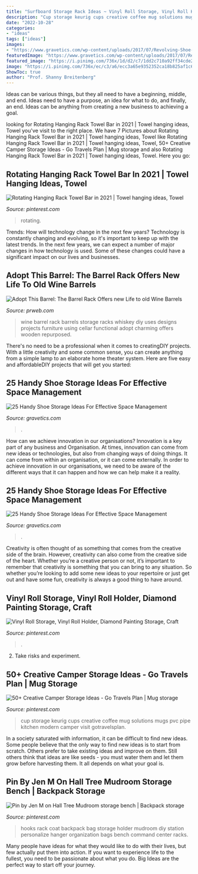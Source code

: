 ```yaml
---
title: "Surfboard Storage Rack Ideas ~ Vinyl Roll Storage, Vinyl Roll Holder, Diamond Painting Storage, Craft"
description: "Cup storage keurig cups creative coffee mug solutions mugs pvc pipe kitchen modern camper visit gotravelsplan"
date: "2022-10-28"
categories:
- "ideas"
tags: ["ideas"]
images:
- "https://www.gravetics.com/wp-content/uploads/2017/07/Revolving-Shoe-Cabinets.jpg"
featuredImage: "https://www.gravetics.com/wp-content/uploads/2017/07/Revolving-Shoe-Cabinets.jpg"
featured_image: "https://i.pinimg.com/736x/1d/d2/c7/1dd2c710a92ff34cde2794fd0dbc0dd7.jpg"
image: "https://i.pinimg.com/736x/ec/c3/a6/ecc3a65e9352352ca18b825af1c6a523.jpg"
ShowToc: true
author: "Prof. Shanny Breitenberg"
---
```



Ideas can be various things, but they all need to have a beginning, middle, and end. Ideas need to have a purpose, an idea for what to do, and finally, an end. Ideas can be anything from creating a new business to achieving a goal.

	

		
looking for Rotating Hanging Rack Towel Bar in 2021 | Towel hanging ideas, Towel you've visit to the right place. We have 7 Pictures about Rotating Hanging Rack Towel Bar in 2021 | Towel hanging ideas, Towel like Rotating Hanging Rack Towel Bar in 2021 | Towel hanging ideas, Towel, 50+ Creative Camper Storage Ideas - Go Travels Plan | Mug storage and also Rotating Hanging Rack Towel Bar in 2021 | Towel hanging ideas, Towel. Here you go:
		
    
## Rotating Hanging Rack Towel Bar In 2021 | Towel Hanging Ideas, Towel

<img loading=lazy src="https://i.pinimg.com/736x/1d/d2/c7/1dd2c710a92ff34cde2794fd0dbc0dd7.jpg" onerror="this.onerror=null;this.src='https://tse2.mm.bing.net/th?id=OIP.Rmi0QS3EJTwY_P-TlQnQgQHaJ3&amp;pid=15.1';" alt="Rotating Hanging Rack Towel Bar in 2021 | Towel hanging ideas, Towel">

_Source: pinterest.com_

>rotating. 

	

Trends: How will technology change in the next few years?
Technology is constantly changing and evolving, so it's important to keep up with the latest trends. In the next few years, we can expect a number of major changes in how technology is used. Some of these changes could have a significant impact on our lives and businesses.

    
## Adopt This Barrel: The Barrel Rack Offers New Life To Old Wine Barrels

<img loading=lazy src="http://ww1.prweb.com/prfiles/2010/11/08/2412554/BarrelRack3stack.jpg" onerror="this.onerror=null;this.src='https://tse3.mm.bing.net/th?id=OIP.x4J0paAtpbAdLLTkR9hObAHaLJ&amp;pid=15.1';" alt="Adopt This Barrel: The Barrel Rack Offers new Life to old Wine Barrels">

_Source: prweb.com_

>wine barrel rack barrels storage racks whiskey diy uses designs projects furniture using cellar functional adopt charming offers wooden repurposed. 

	

There's no need to be a professional when it comes to creatingDIY projects. With a little creativity and some common sense, you can create anything from a simple lamp to an elaborate home theater system. Here are five easy and affordableDIY projects that will get you started: 

    
## 25 Handy Shoe Storage Ideas For Effective Space Management

<img loading=lazy src="https://www.gravetics.com/wp-content/uploads/2017/07/Shoe-Drawer.jpg" onerror="this.onerror=null;this.src='https://tse4.mm.bing.net/th?id=OIP.cjrGKXQZ2lICu3QZntTEaQHaLH&amp;pid=15.1';" alt="25 Handy Shoe Storage Ideas For Effective Space Management">

_Source: gravetics.com_

>. 

	

How can we achieve innovation in our organisations?
Innovation is a key part of any business and Organisation. At times, innovation can come from new ideas or technologies, but also from changing ways of doing things. It can come from within an organisation, or it can come externally. In order to achieve innovation in our organisations, we need to be aware of the different ways that it can happen and how we can help make it a reality.

    
## 25 Handy Shoe Storage Ideas For Effective Space Management

<img loading=lazy src="https://www.gravetics.com/wp-content/uploads/2017/07/Revolving-Shoe-Cabinets.jpg" onerror="this.onerror=null;this.src='https://tse3.mm.bing.net/th?id=OIP.AZKSOYMvhUujgdyUW7QzoAHaLp&amp;pid=15.1';" alt="25 Handy Shoe Storage Ideas For Effective Space Management">

_Source: gravetics.com_

>. 

	

Creativity is often thought of as something that comes from the creative side of the brain. However, creativity can also come from the creative side of the heart. Whether you’re a creative person or not, it’s important to remember that creativity is something that you can bring to any situation. So whether you’re looking to add some new ideas to your repertoire or just get out and have some fun, creativity is always a good thing to have around.

    
## Vinyl Roll Storage, Vinyl Roll Holder, Diamond Painting Storage, Craft

<img loading=lazy src="https://i.pinimg.com/736x/49/cd/84/49cd8466fdd8b587b2ba53fba41838ea.jpg" onerror="this.onerror=null;this.src='https://tse1.mm.bing.net/th?id=OIP.wAwMaa6ynYLeSDa4U_wVlgHaOJ&amp;pid=15.1';" alt="Vinyl Roll Storage, Vinyl Roll Holder, Diamond Painting Storage, Craft">

_Source: pinterest.com_

>. 

	

2. Take risks and experiment.

    
## 50+ Creative Camper Storage Ideas - Go Travels Plan | Mug Storage

<img loading=lazy src="https://i.pinimg.com/736x/ec/c3/a6/ecc3a65e9352352ca18b825af1c6a523.jpg" onerror="this.onerror=null;this.src='https://tse1.mm.bing.net/th?id=OIP.4_-JcCg3rD6EBNwP1QPI7wHaJ3&amp;pid=15.1';" alt="50+ Creative Camper Storage Ideas - Go Travels Plan | Mug storage">

_Source: pinterest.com_

>cup storage keurig cups creative coffee mug solutions mugs pvc pipe kitchen modern camper visit gotravelsplan. 

	

In a society saturated with information, it can be difficult to find new ideas. Some people believe that the only way to find new ideas is to start from scratch. Others prefer to take existing ideas and improve on them. Still others think that ideas are like seeds - you must water them and let them grow before harvesting them. It all depends on what your goal is.

    
## Pin By Jen M On Hall Tree Mudroom Storage Bench | Backpack Storage

<img loading=lazy src="https://i.pinimg.com/736x/5a/a8/a3/5aa8a3af60d0b9b869c82bae2d77953e.jpg" onerror="this.onerror=null;this.src='https://tse1.mm.bing.net/th?id=OIP.JFd6r-c-vy_sHl5JazcjNAHaJ4&amp;pid=15.1';" alt="Pin by Jen M on Hall Tree Mudroom storage bench | Backpack storage">

_Source: pinterest.com_

>hooks rack coat backpack bag storage holder mudroom diy station personalize hanger organization bags bench command center racks. 

	

Many people have ideas for what they would like to do with their lives, but few actually put them into action. If you want to experience life to the fullest, you need to be passionate about what you do. Big Ideas are the perfect way to start off your journey.

